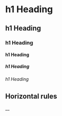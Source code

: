 # h1 Heading
## h1 Heading
### h1 Heading
#### h1 Heading
##### h1 Heading
###### h1 Heading


## Horizontal rules 
__
